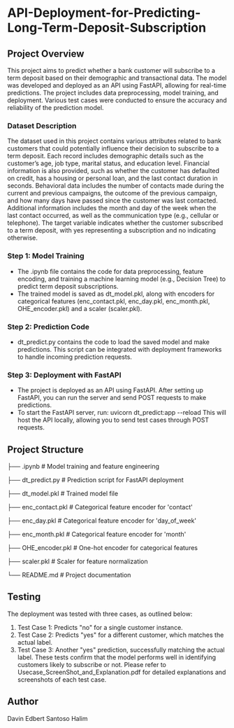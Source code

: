 # API-Deployment-for-Predicting-Long-Term-Deposit-Subscription

## Project Overview
This project aims to predict whether a bank customer will subscribe to a term deposit based on their demographic and transactional data. The model was developed and deployed as an API using FastAPI, allowing for real-time predictions. The project includes data preprocessing, model training, and deployment. Various test cases were conducted to ensure the accuracy and reliability of the prediction model.

### Dataset Description
The dataset used in this project contains various attributes related to bank customers that could potentially influence their decision to subscribe to a term deposit. Each record includes demographic details such as the customer’s age, job type, marital status, and education level. Financial information is also provided, such as whether the customer has defaulted on credit, has a housing or personal loan, and the last contact duration in seconds. Behavioral data includes the number of contacts made during the current and previous campaigns, the outcome of the previous campaign, and how many days have passed since the customer was last contacted. Additional information includes the month and day of the week when the last contact occurred, as well as the communication type (e.g., cellular or telephone). The target variable indicates whether the customer subscribed to a term deposit, with yes representing a subscription and no indicating otherwise.

### Step 1: Model Training
- The .ipynb file contains the code for data preprocessing, feature encoding, and training a machine learning model (e.g., Decision Tree) to predict term deposit subscriptions.
- The trained model is saved as dt_model.pkl, along with encoders for categorical features (enc_contact.pkl, enc_day.pkl, enc_month.pkl, OHE_encoder.pkl) and a scaler (scaler.pkl).

### Step 2: Prediction Code
- dt_predict.py contains the code to load the saved model and make predictions. This script can be integrated with deployment frameworks to handle incoming prediction requests.

### Step 3: Deployment with FastAPI
- The project is deployed as an API using FastAPI. After setting up FastAPI, you can run the server and send POST requests to make predictions.
- To start the FastAPI server, run:
  uvicorn dt_predict:app --reload
  This will host the API locally, allowing you to send test cases through POST requests.

## Project Structure
├── .ipynb       # Model training and feature engineering

├── dt_predict.py        # Prediction script for FastAPI deployment

├── dt_model.pkl         # Trained model file

├── enc_contact.pkl      # Categorical feature encoder for 'contact'

├── enc_day.pkl          # Categorical feature encoder for 'day_of_week'

├── enc_month.pkl        # Categorical feature encoder for 'month'

├── OHE_encoder.pkl      # One-hot encoder for categorical features

├── scaler.pkl           # Scaler for feature normalization

└── README.md            # Project documentation

## Testing
The deployment was tested with three cases, as outlined below:
1. Test Case 1: Predicts "no" for a single customer instance.
2. Test Case 2: Predicts "yes" for a different customer, which matches the actual label.
3. Test Case 3: Another "yes" prediction, successfully matching the actual label.
These tests confirm that the model performs well in identifying customers likely to subscribe or not. Please refer to Usecase_ScreenShot_and_Explanation.pdf for detailed explanations and screenshots of each test case.

## Author
Davin Edbert Santoso Halim
